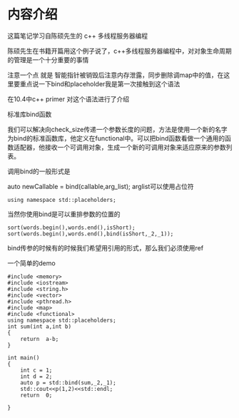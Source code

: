 # 内容介绍

这篇笔记学习自陈硕先生的 c++ 多线程服务器编程

陈硕先生在书籍开篇用这个例子说了，c++多线程服务器编程中，对对象生命周期的管理是一个十分重要的事情

注意一个点 就是 智能指针被销毁后注意内存泄露，同步删除调map中的值，在这里要重点说一下bind和placeholder我是第一次接触到这个语法

在10.4中c++ primer 对这个语法进行了介绍

标准库bind函数

我们可以解决向check_size传递一个参数长度的问题，方法是使用一个新的名字为bind的标准函数库，他定义在functional中。可以把bind函数看做一个通用的函数适配器，他接收一个可调用对象，生成一个新的可调用对象来适应原来的参数列表。

调用bind的一般形式是

auto newCallable = bind(callable,arg_list);
arglist可以使用占位符

```
using namespace std::placeholders;
```

当然你使用bind是可以重排参数的位置的

```
sort(words.begin(),words.end(),isShort);
sort(words.begin(),words.end(),bind(isShort,_2,_1));
```

bind传参的时候有的时候我们希望用引用的形式，那么我们必须使用ref

一个简单的demo

```
#include <memory>
#include <iostream>
#include <string.h>
#include <vector>
#include <pthread.h>
#include <map>
#include <functional>
using namespace std::placeholders;
int sum(int a,int b)
{
    return  a-b;
}

int main()
{
    int c = 1;
    int d = 2;
    auto p = std::bind(sum,_2,_1);
    std::cout<<p(1,2)<<std::endl;
    return  0;

}
```